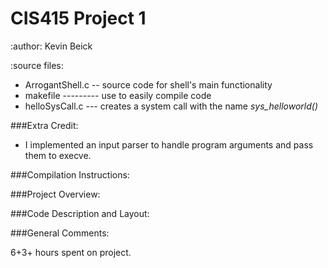 CIS415 Project 1
======
:author: Kevin Beick

:source files:
* ArrogantShell.c -- source code for shell's main functionality
* makefile --------- use to easily compile code
* helloSysCall.c --- creates a system call with the name *sys_helloworld()*

###Extra Credit:
- I implemented an input parser to handle program arguments and pass them to execve.

###Compilation Instructions:

###Project Overview:

###Code Description and Layout:

###General Comments:

6+3+ hours spent on project.

